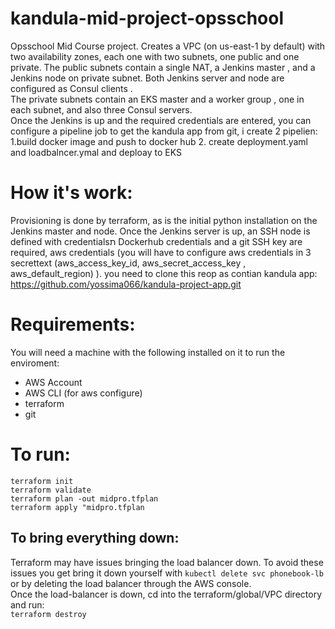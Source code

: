 # kandula-mid-project-opsschool
Opsschool Mid Course project. Creates a VPC (on us-east-1 by default) with two availability zones, 
each one with two subnets, one public and one private. The public subnets contain a single NAT, a 
Jenkins master , and a Jenkins node on private subnet. Both Jenkins server and node are configured
as Consul clients .   
The private subnets contain an EKS master and a worker group , one in each subnet, 
and also three Consul servers.   
Once the Jenkins is up and the required credentials are entered, you can configure a pipeline job to get the 
kandula app from git, i create 2 pipelien: 1.build docker image and push to docker hub
                                           2. create deployment.yaml and loadbalncer.ymal and deploay to EKS
                                           
                                           
# How it's work:
Provisioning is done by terraform, as is the initial python installation on the Jenkins master and node.
Once the Jenkins server is up, an SSH node is defined with credentialsת  Dockerhub credentials and a git
SSH key are required, aws credentials (you will have to configure aws credentials in 3 secrettext (aws_access_key_id, aws_secret_access_key , aws_default_region) ).
you need to clone this reop as contian kandula app:
https://github.com/yossima066/kandula-project-app.git


# Requirements:
You will need a machine with the following installed on it to run the enviroment:
- AWS Account
- AWS CLI (for aws configure)
- terraform  
- git

# To run:
`terraform init`  
`terraform validate`  
`terraform plan -out midpro.tfplan`  
`terraform apply "midpro.tfplan` 



## To bring everything down:
Terraform may have issues bringing the load balancer down. To avoid these issues you get bring it down yourself with `kubectl delete svc phonebook-lb` or by deleting the load balancer through the AWS console.  
Once the load-balancer is down, cd into the terraform/global/VPC directory and run:  
`terraform destroy`






